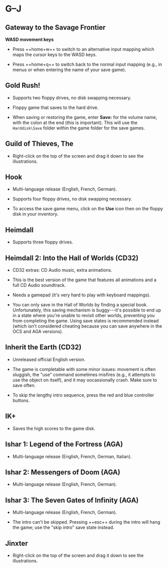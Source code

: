 # G–J

## Gateway to the Savage Frontier

**WASD movement keys**

- Press ++home+w++ to switch to an alternative input mapping which maps the
  cursor keys to the WASD keys.

- Press ++home+q++ to switch back to the normal input mapping (e.g., in menus
  or when entering the name of your save game).


## Gold Rush!

- Supports two floppy drives, no disk swapping necessary.

- Floppy game that saves to the hard drive.

- When saving or restoring the game, enter **Save:** for the volume name, with
  the colon at the end (this is important). This will use the `Harddisk\Save`
  folder within the game folder for the save games.


## Guild of Thieves, The

- Right-click on the top of the screen and drag it down to see the
  illustrations.


## Hook

- Multi-language release (English, French, German).

- Supports four floppy drives, no disk swapping necessary.

- To access the save game menu, click on the **Use** icon then on the floppy
  disk in your inventory.


## Heimdall

- Supports three floppy drives.


## Heimdall 2: Into the Hall of Worlds (CD32)

- CD32 extras: CD Audio music, extra animations.

- This is the best version of the game that features all animations and a full
  CD Audio soundtrack.

- Needs a gamepad (it's very hard to play with keyboard mappings).

- You can only save in the Hall of Worlds by finding a special book.
  Unfortunately, this saving mechanism is buggy---it's possible to end up in a
  state where you're unable to revisit other worlds, preventing you from
  completing the game. Using save states is recommended instead (which isn't
  considered cheating because you can save anywhere in the OCS and AGA
  versions).


## Inherit the Earth (CD32)

- Unreleased official English version.

- The game is completable with some minor issues: movement is often sluggish,
  the "use" command sometimes misfires (e.g., it attempts to use the object on
  itself), and it may oocassionally crash. Make sure to save often.

- To skip the lengthy intro sequence, press the red and blue controller
  buttons.


## IK+

- Saves the high scores to the game disk.


## Ishar 1: Legend of the Fortress (AGA)

- Multi-language release (English, French, German, Italian).


## Ishar 2: Messengers of Doom (AGA)

- Multi-language release (English, French, German).


## Ishar 3: The Seven Gates of Infinity (AGA)

- Multi-language release (English, French, German).

- The intro can't be skipped. Pressing ++esc++ during the intro will hang the
  game; use the "skip intro" save state instead.


## Jinxter

- Right-click on the top of the screen and drag it down to see the
  illustrations.
